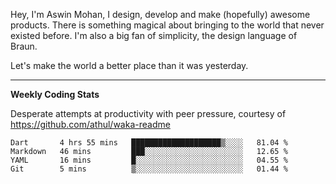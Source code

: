 Hey, I'm Aswin Mohan, I design, develop and make (hopefully) awesome products. There is something magical about bringing to the world that never existed before. I'm also a big fan of simplicity, the design language of Braun. 

Let's make the world a better place than it was yesterday.

<hr />

**Weekly Coding Stats**

Desperate attempts at productivity with peer pressure, courtesy of https://github.com/athul/waka-readme

<!--START_SECTION:waka-->
```text
Dart       4 hrs 55 mins   ████████████████████▒░░░░   81.04 % 
Markdown   46 mins         ███░░░░░░░░░░░░░░░░░░░░░░   12.65 % 
YAML       16 mins         █░░░░░░░░░░░░░░░░░░░░░░░░   04.55 % 
Git        5 mins          ▒░░░░░░░░░░░░░░░░░░░░░░░░   01.44 % 
```
<!--END_SECTION:waka-->
